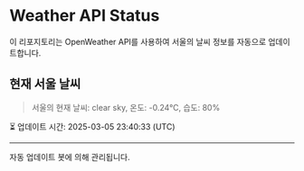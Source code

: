 
# Weather API Status

이 리포지토리는 OpenWeather API를 사용하여 서울의 날씨 정보를 자동으로 업데이트합니다.

## 현재 서울 날씨
> 서울의 현재 날씨: clear sky, 온도: -0.24°C, 습도: 80%

⏳ 업데이트 시간: 2025-03-05 23:40:33 (UTC)

---
자동 업데이트 봇에 의해 관리됩니다.
